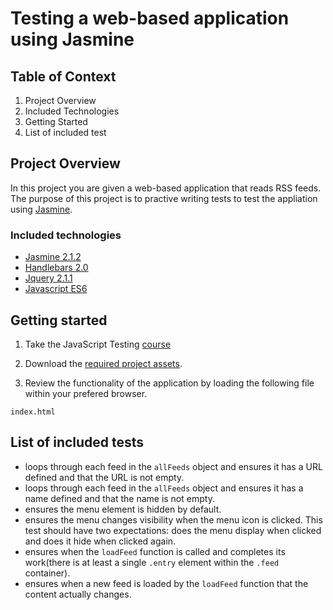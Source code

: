 # Testing a web-based application using Jasmine

## Table of Context

1. Project Overview
2. Included Technologies
3. Getting Started
4. List of included test


## Project Overview

In this project you are given a web-based application that reads RSS feeds. The purpose of this project is to practive writing tests to test the appliation using [Jasmine](http://jasmine.github.io/).

### Included technologies

* [Jasmine 2.1.2](http://jasmine.github.io/)
* [Handlebars 2.0](https://handlebarsjs.com/)
* [Jquery 2.1.1](https://jquery.com/)
* [Javascript ES6](http://www.ecma-international.org/ecma-262/6.0/)

## Getting started

1. Take the JavaScript Testing [course](https://www.udacity.com/course/ud549)

2. Download the [required project assets](http://github.com/udacity/frontend-nanodegree-feedreader).

3. Review the functionality of the application by loading the following file within your prefered browser.

```
index.html
```

## List of included tests

* loops through each feed in the ```allFeeds``` object and ensures it has a URL defined and that the URL is not empty.
* loops through each feed in the ```allFeeds``` object and ensures it has a name defined and that the name is not empty.
* ensures the menu element is hidden by default.
* ensures the menu changes visibility when the menu icon is clicked. This test should have two expectations: does the menu display when clicked and does it hide when clicked again.
* ensures when the ```loadFeed``` function is called and completes its work(there is at least a single ```.entry``` element within the ```.feed``` container).
* ensures when a new feed is loaded by the ```loadFeed``` function that the content actually changes.
